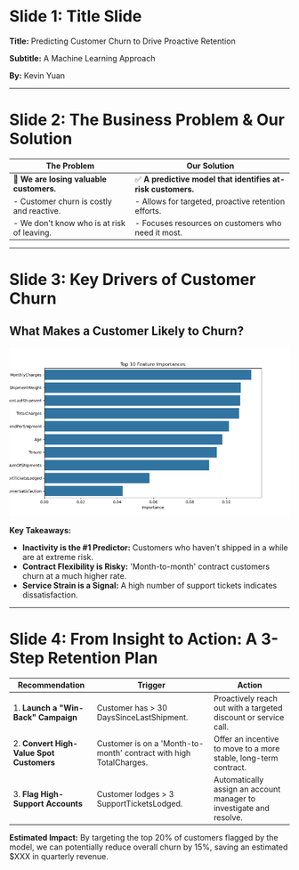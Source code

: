 # Slide 1: Title Slide

**Title:** Predicting Customer Churn to Drive Proactive Retention

**Subtitle:** A Machine Learning Approach

**By:** Kevin Yuan

---

# Slide 2: The Business Problem & Our Solution

| The Problem                                     | Our Solution                                                       |
| ----------------------------------------------- | ------------------------------------------------------------------ |
| &#x1F53B; **We are losing valuable customers.** | &#x2705; **A predictive model that identifies at-risk customers.** |
| - Customer churn is costly and reactive.        | - Allows for targeted, proactive retention efforts.                |
| - We don't know who is at risk of leaving.      | - Focuses resources on customers who need it most.                 |

---

# Slide 3: Key Drivers of Customer Churn

## What Makes a Customer Likely to Churn?

![Feature Importance Chart](images/feature_importance.png)

**Key Takeaways:**

- **Inactivity is the #1 Predictor:** Customers who haven't shipped in a while are at extreme risk.
- **Contract Flexibility is Risky:** 'Month-to-month' contract customers churn at a much higher rate.
- **Service Strain is a Signal:** A high number of support tickets indicates dissatisfaction.

---

# Slide 4: From Insight to Action: A 3-Step Retention Plan

| Recommendation                           | Trigger                                                            | Action                                                              |
| ---------------------------------------- | ------------------------------------------------------------------ | ------------------------------------------------------------------- |
| 1. **Launch a "Win-Back" Campaign**      | Customer has > 30 DaysSinceLastShipment.                           | Proactively reach out with a targeted discount or service call.     |
| 2. **Convert High-Value Spot Customers** | Customer is on a 'Month-to-month' contract with high TotalCharges. | Offer an incentive to move to a more stable, long-term contract.    |
| 3. **Flag High-Support Accounts**        | Customer lodges > 3 SupportTicketsLodged.                          | Automatically assign an account manager to investigate and resolve. |

**Estimated Impact:** By targeting the top 20% of customers flagged by the model, we can potentially reduce overall churn by 15%, saving an estimated $XXX in quarterly revenue.
